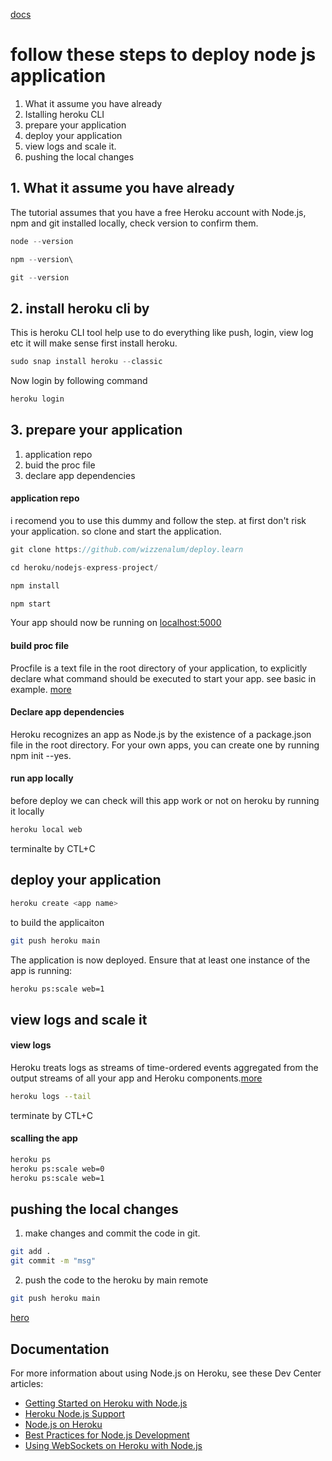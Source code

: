 [docs](https://devcenter.heroku.com/articles/getting-started-with-nodejs)

# follow these steps to deploy node js application

1. What it assume you have already
2. Istalling heroku CLI
3. prepare your application
4. deploy your application
5. view logs and scale it.
6. pushing the local changes

## 1. What it assume you have already

The tutorial assumes that you have a free Heroku account with Node.js, npm and git installed locally, check version to confirm them.

```go
node --version
```

```go
npm --version\
```

```go
git --version
```

## 2. install heroku cli by

This is heroku CLI tool help use to do everything like push, login, view log etc it will make sense first install heroku.

```go
sudo snap install heroku --classic
```

Now login by following command

```go
heroku login
```

## 3. prepare your application

1. application repo
2. buid the proc file
3. declare app dependencies

#### application repo

i recomend you to use this dummy and follow the step. at first don't risk your application. so clone and start the application.

```go
git clone https://github.com/wizzenalum/deploy.learn
```

```go
cd heroku/nodejs-express-project/
```

```go
npm install
```

```go
npm start
```

Your app should now be running on [localhost:5000](http://localhost:5000/)

#### build proc file

Procfile is a text file in the root directory of your application, to explicitly declare what command should be executed to start your app. see basic in example.
[more](https://devcenter.heroku.com/articles/procfile)

#### Declare app dependencies

Heroku recognizes an app as Node.js by the existence of a package.json file in the root directory. For your own apps, you can create one by running npm init --yes.

#### run app locally

before deploy we can check will this app work or not on heroku by running it locally

```go
heroku local web
```

terminalte by CTL+C

## deploy your application

```sh
heroku create <app name>
```

to build the applicaiton

```sh
git push heroku main
```

The application is now deployed. Ensure that at least one instance of the app is running:

```sh
heroku ps:scale web=1
```

## view logs and scale it

#### view logs

Heroku treats logs as streams of time-ordered events aggregated from the output streams of all your app and Heroku components.[more](https://devcenter.heroku.com/articles/logging)

```sh
heroku logs --tail
```

terminate by CTL+C

#### scalling the app

```sh
heroku ps
heroku ps:scale web=0
heroku ps:scale web=1
```

## pushing the local changes

1. make changes and commit the code in git.

```sh
git add .
git commit -m "msg"
```

2. push the code to the heroku by main remote

```sh
git push heroku main
```

[hero](https://devcenter.heroku.com/articles/getting-started-with-nodejs#define-config-vars)

## Documentation

For more information about using Node.js on Heroku, see these Dev Center articles:

- [Getting Started on Heroku with Node.js](https://devcenter.heroku.com/articles/getting-started-with-nodejs)
- [Heroku Node.js Support](https://devcenter.heroku.com/articles/nodejs-support)
- [Node.js on Heroku](https://devcenter.heroku.com/categories/nodejs)
- [Best Practices for Node.js Development](https://devcenter.heroku.com/articles/node-best-practices)
- [Using WebSockets on Heroku with Node.js](https://devcenter.heroku.com/articles/node-websockets)

